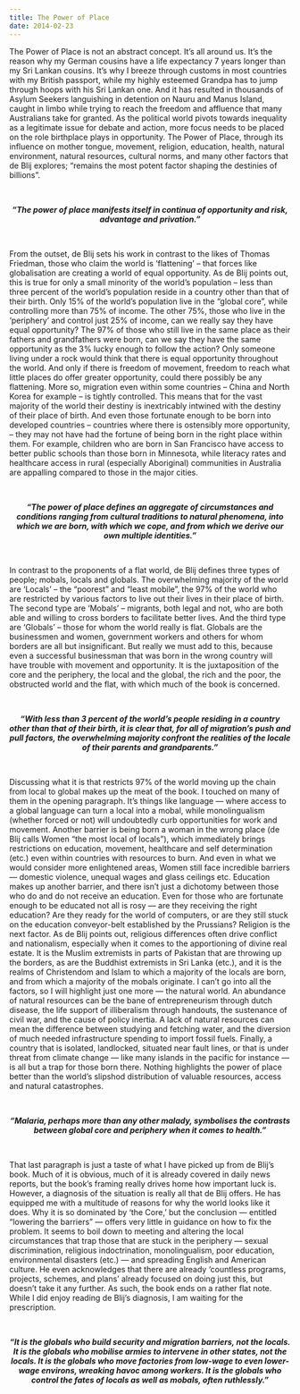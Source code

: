 ```yaml
---
title: The Power of Place
date: 2014-02-23
---
```


<!--kg-card-begin: html--><p>The Power of Place is not an abstract concept. It’s all around us. It’s the reason why my German cousins have a life expectancy 7 years longer than my Sri Lankan cousins. It’s why I breeze through customs in most countries with my British passport, while my highly esteemed Grandpa has to jump through hoops with his Sri Lankan one. And it has resulted in thousands of Asylum Seekers languishing in detention on Nauru and Manus Island, caught in limbo while trying to reach the freedom and affluence that many Australians take for granted. As the political world pivots towards inequality as a legitimate issue for debate and action, more focus needs to be placed on the role birthplace plays in opportunity. The Power of Place, through its influence on mother tongue, movement, religion, education, health, natural environment, natural resources, cultural norms, and many other factors that de Blij explores; “remains the most potent factor shaping the destinies of billions”.</p>
<p> </p>
<p style="text-align: center;"><strong><em>“The power of place manifests itself in continua of opportunity and risk, advantage and privation.”</em></strong></p>
<p>&nbsp;</p>
<p>From the outset, de Blij sets his work in contrast to the likes of Thomas Friedman, those who claim the world is ‘flattening’ &#8211; that forces like globalisation are creating a world of equal opportunity. As de Blij points out, this is true for only a small minority of the world’s population &#8211; less than three percent of the world’s population reside in a country other than that of their birth. Only 15% of the world’s population live in the “global core”, while controlling more than 75% of income. The other 75%, those who live in the ‘periphery’ and control just 25% of income, can we really say they have equal opportunity? The 97% of those who still live in the same place as their fathers and grandfathers were born, can we say they have the same opportunity as the 3% lucky enough to follow the action? Only someone living under a rock would think that there is equal opportunity throughout the world. And only if there is freedom of movement, freedom to reach what little places do offer greater opportunity, could there possibly be any flattening. More so, migration even within some countries &#8211; China and North Korea for example &#8211; is tightly controlled. This means that for the vast majority of the world their destiny is inextricably intwined with the destiny of their place of birth. And even those fortunate enough to be born into developed countries &#8211; countries where there is ostensibly more opportunity, &#8211; they may not have had the fortune of being born in the right place within them. For example, children who are born in San Francisco have access to better public schools than those born in Minnesota, while literacy rates and healthcare access in rural (especially Aboriginal) communities in Australia are appalling compared to those in the major cities.</p>
<p> </p>
<p style="text-align: center;"><em><strong>“The power of place defines an aggregate of circumstances and conditions ranging from cultural traditions to natural phenomena, into which we are born, with which we cope, and from which we derive our own multiple identities.”</strong></em></p>
<p>&nbsp;</p>
<p>In contrast to the proponents of a flat world, de Blij defines three types of people; mobals, locals and globals. The overwhelming majority of the world are ‘Locals’ &#8211; the “poorest” and “least mobile”, the 97% of the world who are restricted by various factors to live out their lives in their place of birth. The second type are ‘Mobals&#8217; &#8211; migrants, both legal and not, who are both able and willing to cross borders to facilitate better lives. And the third type are ‘Globals’ &#8211; those for whom the world really is flat. Globals are the businessmen and women, government workers and others for whom borders are all but insignificant. But really we must add to this, because even a successful businessman that was born in the wrong country will have trouble with movement and opportunity. It is the juxtaposition of the core and the periphery, the local and the global, the rich and the poor, the obstructed world and the flat, with which much of the book is concerned.</p>
<p> </p>
<p style="text-align: center;"><em><strong>“With less than 3 percent of the world’s people residing in a country other than that of their birth, it is clear that, for all of migration’s push and pull factors, the overwhelming majority confront the realities of the locale of their parents and grandparents.”</strong></em></p>
<p>&nbsp;</p>
<p>Discussing what it is that restricts 97% of the world moving up the chain from local to global makes up the meat of the book. I touched on many of them in the opening paragraph. It’s things like language — where access to a global language can turn a local into a mobal, while monolingualism (whether forced or not) will undoubtedly curb opportunities for work and movement. Another barrier is being born a woman in the wrong place (de Blij calls Women “the most local of locals”), which immediately brings restrictions on education, movement, healthcare and self determination (etc.) even within countries with resources to burn. And even in what we would consider more enlightened areas, Women still face incredible barriers — domestic violence, unequal wages and glass ceilings etc. Education makes up another barrier, and there isn’t just a dichotomy between those who do and do not receive an education. Even for those who are fortunate enough to be educated not all is rosy — are they receiving the right education? Are they ready for the world of computers, or are they still stuck on the education conveyor-belt established by the Prussians? Religion is the next factor. As de Blij points out, religious differences often drive conflict and nationalism, especially when it comes to the apportioning of divine real estate. It is the Muslim extremists in parts of Pakistan that are throwing up the borders, as are the Buddhist extremists in Sri Lanka (etc.), and it is the realms of Christendom and Islam to which a majority of the locals are born, and from which a majority of the mobals originate. I can’t go into all the factors, so I will highlight just one more — the natural world. An abundance of natural resources can be the bane of entrepreneurism through dutch disease, the life support of illiberalism through handouts, the sustenance of civil war, and the cause of policy inertia. A lack of natural resources can mean the difference between studying and fetching water, and the diversion of much needed infrastructure spending to import fossil fuels. Finally, a country that is isolated, landlocked, situated near fault lines, or that is under threat from climate change — like many islands in the pacific for instance — is all but a trap for those born there. Nothing highlights the power of place better than the world’s slipshod distribution of valuable resources, access and natural catastrophes.</p>
<p> </p>
<p style="text-align: center;"><strong><em>“Malaria, perhaps more than any other malady, symbolises the contrasts between global core and periphery when it comes to health.”</em></strong></p>
<p>&nbsp;</p>
<p>That last paragraph is just a taste of what I have picked up from de Blij’s book. Much of it is obvious, much of it is already covered in daily news reports, but the book’s framing really drives home how important luck is. However, a diagnosis of the situation is really all that de Blij offers. He has equipped me with a multitude of reasons for why the world looks like it does. Why it is so dominated by ‘the Core,&#8217; but the conclusion — entitled “lowering the barriers” — offers very little in guidance on how to fix the problem. It seems to boil down to meeting and altering the local circumstances that trap those that are stuck in the periphery — sexual discrimination, religious indoctrination, monolingualism, poor education, environmental disasters (etc.) — and spreading English and American culture. He even acknowledges that there are already ‘countless programs, projects, schemes, and plans’ already focused on doing just this, but doesn’t take it any further. As such, the book ends on a rather flat note. While I did enjoy reading de Blij’s diagnosis, I am waiting for the prescription.</p>
<p> </p>
<p style="text-align: center;"><strong><em>“It is the globals who build security and migration barriers, not the locals. It is the globals who mobilise armies to intervene in other states, not the locals. It is the globals who move factories from low-wage to even lower-wage environs, wreaking havoc among workers. It is the globals who control the fates of locals as well as mobals, often ruthlessly.”</em></strong></p>
<p>&nbsp;</p>
<!--kg-card-end: html-->
